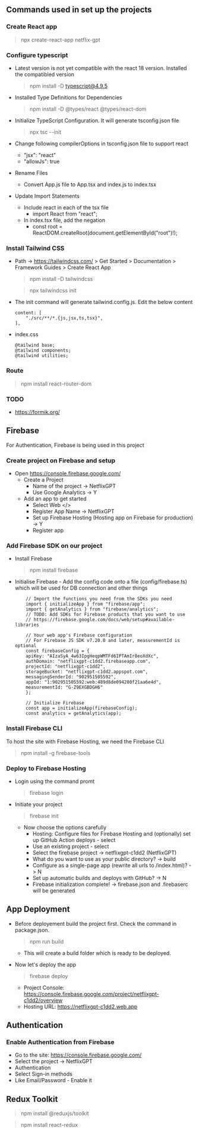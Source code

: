 ## Commands used in set up the projects

### Create React app

> npx create-react-app netflix-gpt

### Configure typescript

- Latest version is not yet compatible with the react 18 version. Installed the compatibled version

  > npm install -D typescript@4.9.5

- Installed Type Definitions for Dependencies

  > npm install -D @types/react @types/react-dom

- Initialize TypeScript Configuration. It will generate tsconfig.json file

  > npx tsc --init

- Change following compilerOptions in tsconfig.json file to support react

  - "jsx": "react"
  - "allowJs": true

- Rename Files

  - Convert App.js file to App.tsx and index.js to index.tsx

- Update Import Statements
  - Include react in each of the tsx file
    - import React from "react";
  - In index.tsx file, add the negation
    - const root = ReactDOM.createRoot(document.getElementById("root")!);

### Install Tailwind CSS

- Path -> https://tailwindcss.com/ > Get Started > Documentation > Framework Guides > Create React App

  > npm install -D tailwindcss

  > npx tailwindcss init

- The init command will generate tailwind.config.js. Edit the below content

  ```
  content: [
      "./src/**/*.{js,jsx,ts,tsx}",
  ],
  ```

- index.css

  ```
  @tailwind base;
  @tailwind components;
  @tailwind utilities;
  ```

### Route

> npm install react-router-dom

### TODO

- https://formik.org/

## Firebase

For Authentication, Firebase is being used in this project

### Create project on Firebase and setup

- Open https://console.firebase.google.com/
  - Create a Project
    - Name of the project -> NetflixGPT
    - Use Google Analytics -> Y
  - Add an app to get started
    - Select Web </>
    - Register App Name -> NetflixGPT
    - Set up Firebase Hosting (Hosting app on Firebase for production) -> Y
    - Register app

### Add Firebase SDK on our project

- Install Firebase

  > npm install firebase

- Initialise Firebase - Add the config code onto a file (config/firebase.ts) which will be used for DB connection and other things

  ```
      // Import the functions you need from the SDKs you need
      import { initializeApp } from "firebase/app";
      import { getAnalytics } from "firebase/analytics";
      // TODO: Add SDKs for Firebase products that you want to use
      // https://firebase.google.com/docs/web/setup#available-libraries

      // Your web app's Firebase configuration
      // For Firebase JS SDK v7.20.0 and later, measurementId is optional
      const firebaseConfig = {
      apiKey: "AIzaSyA_4w63IpgHeqpWMTFd6IPTAmIr8eoXdXc",
      authDomain: "netflixgpt-c1dd2.firebaseapp.com",
      projectId: "netflixgpt-c1dd2",
      storageBucket: "netflixgpt-c1dd2.appspot.com",
      messagingSenderId: "902951505592",
      appId: "1:902951505592:web:489d8de094280f21aa6e4d",
      measurementId: "G-Z9EXGBDGH6"
      };

      // Initialize Firebase
      const app = initializeApp(firebaseConfig);
      const analytics = getAnalytics(app);
  ```

### Install Firebase CLI

To host the site with Firebase Hosting, we need the Firebase CLI

> npm install -g firebase-tools

### Deploy to Firebase Hosting

- Login using the command promt

  > firebase login

- Initiate your project
  > firebase init
  - Now choose the options carefully
    - Hosting: Configure files for Firebase Hosting and (optionally) set up GitHub Action deploys - select
    - Use an existing project - select
    - Select the firebase project -> netflixgpt-c1dd2 (NetflixGPT)
    - What do you want to use as your public directory? -> build
    - Configure as a single-page app (rewrite all urls to /index.html)? -> N
    - Set up automatic builds and deploys with GitHub? -> N
    - Firebase initialization complete! -> firebase.json and .firebaserc will be generated

## App Deployment

- Before deployement build the project first. Check the command in package.json.

  > npm run build

  - This will create a build folder which is ready to be deployed.

- Now let's deploy the app
  > firebase deploy
  - Project Console: https://console.firebase.google.com/project/netflixgpt-c1dd2/overview
  - Hosting URL: https://netflixgpt-c1dd2.web.app

## Authentication

### Enable Authentication from Firebase

- Go to the site: https://console.firebase.google.com/
- Select the project -> NetflixGPT
- Authentication
- Select Sign-in methods
- Like Email/Password - Enable it

## Redux Toolkit

> npm install @reduxjs/toolkit

> npm install react-redux

